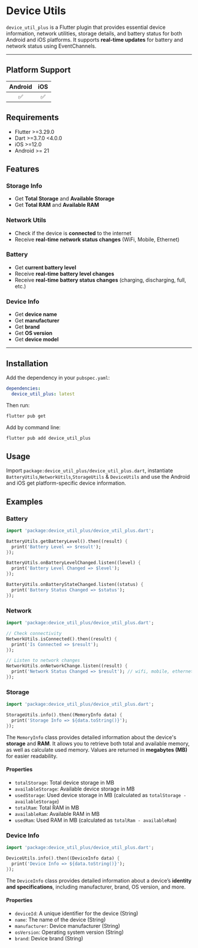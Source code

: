 # Device Utils

`device_util_plus` is a Flutter plugin that provides essential device information, network utilities, storage details, and battery status for both Android and iOS platforms. It supports **real-time updates** for battery and network status using EventChannels.

---

## Platform Support

| Android | iOS | 
|:-------:|:---:| 
|    ✅    |  ✅  | 

## Requirements

- Flutter >=3.29.0
- Dart >=3.7.0 <4.0.0
- iOS >=12.0
- Android >= 21

## Features

### Storage Info
- Get **Total Storage** and **Available Storage**
- Get **Total RAM** and **Available RAM**

### Network Utils
- Check if the device is **connected** to the internet
- Receive **real-time network status changes** (WiFi, Mobile, Ethernet)

### Battery
- Get **current battery level**
- Receive **real-time battery level changes**
- Receive **real-time battery status changes** (charging, discharging, full, etc.)

### Device Info
- Get **device name**
- Get **manufacturer**
- Get **brand**
- Get **OS version**
- Get **device model**

---

## Installation

Add the dependency in your `pubspec.yaml`:

```yaml
dependencies:
  device_util_plus: latest
```  

Then run:
``` bash
flutter pub get
```

Add by command line:
``` bash
flutter pub add device_util_plus
```

## Usage

Import `package:device_util_plus/device_util_plus.dart`, instantiate `BatteryUtils`,`NetworkUtils`,`StorageUtils` & `DeviceUtils` and use the Android and iOS get platform-specific device information.

##  Examples

### Battery

```dart
import 'package:device_util_plus/device_util_plus.dart';

BatteryUtils.getBatteryLevel().then((result) {
  print('Battery Level => $result');
});

BatteryUtils.onBatteryLevelChanged.listen((level) {
  print('Battery Level Changed => $level');
});

BatteryUtils.onBatteryStateChanged.listen((status) {
  print('Battery Status Changed => $status');
});
```

### Network

```dart
import 'package:device_util_plus/device_util_plus.dart';

// Check connectivity
NetworkUtils.isConnected().then((result) {
  print('Is Connected => $result');
});

// Listen to network changes
NetworkUtils.onNetworkChange.listen((result) {
  print('Network Status Changed => $result'); // wifi, mobile, ethernet, none
});
```

### Storage

```dart
import 'package:device_util_plus/device_util_plus.dart';

StorageUtils.info().then((MemoryInfo data) {
  print('Storage Info => ${data.toString()}');
});
```

The `MemoryInfo` class provides detailed information about the device's **storage** and **RAM**. It allows you to retrieve both total and available memory, as well as calculate used memory. Values are returned in **megabytes (MB)** for easier readability.

#### Properties

* `totalStorage`: Total device storage in MB
* `availableStorage`: Available device storage in MB
* `usedStorage`: Used device storage in MB (calculated as `totalStorage - availableStorage`)
* `totalRam`: Total RAM in MB
* `availableRam`: Available RAM in MB
* `usedRam`: Used RAM in MB (calculated as `totalRam - availableRam`)


### Device Info

```dart
import 'package:device_util_plus/device_util_plus.dart';

DeviceUtils.info().then((DeviceInfo data) {
  print('Device Info => ${data.toString()}');
});
```

The `DeviceInfo` class provides detailed information about a device’s **identity and specifications**, including manufacturer, brand, OS version, and more.

#### Properties

* `deviceId`: A unique identifier for the device (String)
* `name`: The name of the device (String)
* `manufacturer`: Device manufacturer (String)
* `osVersion`: Operating system version (String)
* `brand`: Device brand (String)
